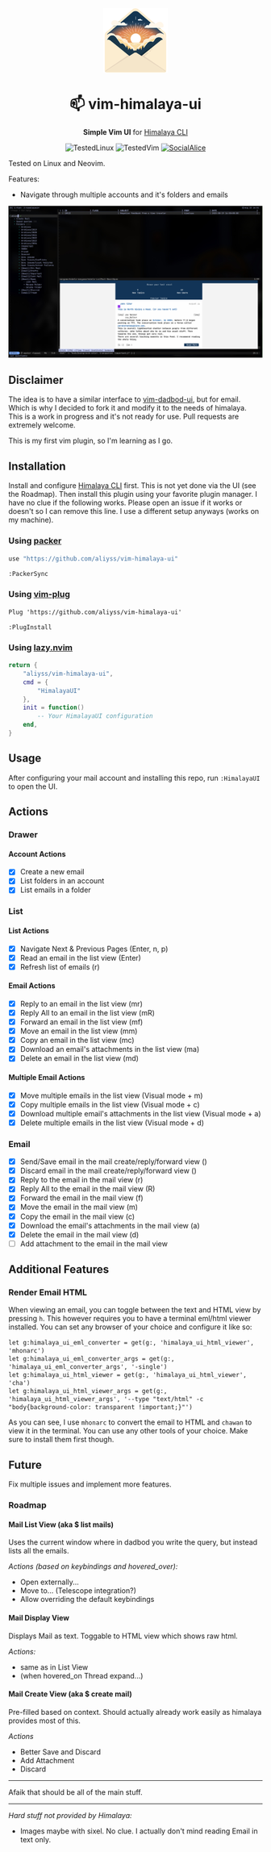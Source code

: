 <div align="center">
    <img src="./logo.svg" alt="Logo" width="128" height="128" />
    <h1>📫 vim-himalaya-ui</h1>
    <p>
        <strong>Simple Vim UI</strong> for <a href="https://github.com/pimalaya/himalaya">Himalaya CLI</a>
    </p>
    <p>
        <img alt="TestedLinux" src="https://img.shields.io/badge/NixOS_25.11-blue?style=flat&logo=nixos&logoColor=white&label=linux&labelColor=gray&color=blue" />
        <img alt="TestedVim" src="https://img.shields.io/badge/NVIM_v0.11-green?style=flat&logo=vim&logoColor=white&label=vim&labelColor=gray&color=%23226b07" />
        <a href="http://discord.gg/zAypMTH">
            <img alt="SocialAlice" src="https://img.shields.io/badge/wonderland-green?style=flat&logo=discord&logoColor=white&label=support&labelColor=gray&color=%235765f2&link=http%3A%2F%2Fdiscord.gg%2FzAypMTH">
        </a>
    </p>
</div>


Tested on Linux and Neovim.

Features:
* Navigate through multiple accounts and it's folders and emails

<div align="center">
    <img src="./screenshot.png" alt="Screenshot" />
</div>

## Disclaimer
The idea is to have a similar interface to [vim-dadbod-ui](https://github.com/kristijanhusak/vim-dadbod-ui), but for email.
Which is why I decided to fork it and modify it to the needs of himalaya.
This is a work in progress and it's not ready for use. Pull requests are extremely welcome.

This is my first vim plugin, so I'm learning as I go.

## Installation

Install and configure [Himalaya CLI](https://github.com/pimalaya/himalaya) first. This is not yet done via the UI (see the Roadmap). Then install this plugin using your favorite plugin manager. I have no clue if the following works. Please open an issue if it works or doesn't so I can remove this line. I use a different setup anyways (works on my machine).


### Using [packer](https://github.com/wbthomason/packer.nvim)

```lua
use "https://github.com/aliyss/vim-himalaya-ui"
```

```vim
:PackerSync
```

### Using [vim-plug](https://github.com/junegunn/vim-plug)

```vim
Plug 'https://github.com/aliyss/vim-himalaya-ui'
```

```vim
:PlugInstall
```

### Using [lazy.nvim](https://github.com/folke/lazy.nvim)

```lua
return {
    "aliyss/vim-himalaya-ui",
    cmd = {
        "HimalayaUI"
    },
    init = function()
        -- Your HimalayaUI configuration
    end,
}
```

## Usage
After configuring your mail account and installing this repo, run `:HimalayaUI` to open the UI.

## Actions

### Drawer

#### Account Actions
- [x] Create a new email
- [x] List folders in an account
- [x] List emails in a folder

### List

#### List Actions
- [x] Navigate Next & Previous Pages (Enter, n, p)
- [x] Read an email in the list view (Enter)
- [x] Refresh list of emails (r)

#### Email Actions
- [x] Reply to an email in the list view (mr)
- [x] Reply All to an email in the list view (mR)
- [x] Forward an email in the list view (mf)
- [x] Move an email in the list view (mm)
- [x] Copy an email in the list view (mc)
- [x] Download an email's attachments in the list view (ma)
- [x] Delete an email in the list view (md)

#### Multiple Email Actions
- [x] Move multiple emails in the list view (Visual mode + m)
- [x] Copy multiple emails in the list view (Visual mode + c)
- [x] Download multiple email's attachments in the list view (Visual mode + a)
- [x] Delete multiple emails in the list view (Visual mode + d)

### Email
- [x] Send/Save email in the mail create/reply/forward view (<BufWrite>) 
- [x] Discard email in the mail create/reply/forward view (<BufDelete>) 
- [x] Reply to the email in the mail view (r)
- [x] Reply All to the email in the mail view (R)
- [x] Forward the email in the mail view (f)
- [x] Move the email in the mail view (m)
- [x] Copy the email in the mail view (c)
- [x] Download the email's attachments in the mail view (a)
- [x] Delete the email in the mail view (d)
- [ ] Add attachment to the email in the mail view

## Additional Features

### Render Email HTML
When viewing an email, you can toggle between the text and HTML view by pressing `h`. This however requires you to have a terminal eml/html viewer installed.
You can set any browser of your choice and configure it like so:
```vim
let g:himalaya_ui_eml_converter = get(g:, 'himalaya_ui_html_viewer', 'mhonarc')
let g:himalaya_ui_eml_converter_args = get(g:, 'himalaya_ui_eml_converter_args', '-single')
let g:himalaya_ui_html_viewer = get(g:, 'himalaya_ui_html_viewer', 'cha')
let g:himalaya_ui_html_viewer_args = get(g:, 'himalaya_ui_html_viewer_args', '--type "text/html" -c "body{background-color: transparent !important;}"')
```

As you can see, I use `mhonarc` to convert the email to HTML and `chawan` to view it in the terminal. You can use any other tools of your choice.
Make sure to install them first though.

## Future

Fix multiple issues and implement more features.

### Roadmap

#### Mail List View (aka $ list mails)
Uses the current window where in dadbod you write the query, but instead lists all the emails.

_Actions (based on keybindings and hovered_over):_
- Open externally...
- Move to... (Telescope integration?)
- Allow overriding the default keybindings

#### Mail Display View
Displays Mail as text. Toggable to HTML view which shows raw html.

_Actions:_
- same as in List View
- (when hovered_on Thread expand...)

#### Mail Create View (aka $ create mail)
Pre-filled based on context. Should actually already work easily as himalaya provides most of this.

_Actions_
- Better Save and Discard
- Add Attachment
- Discard

--- 

Afaik that should be all of the main stuff.

---

_Hard stuff not provided by Himalaya:_
- Images maybe with sixel. No clue. I actually don't mind reading Email in text only.

